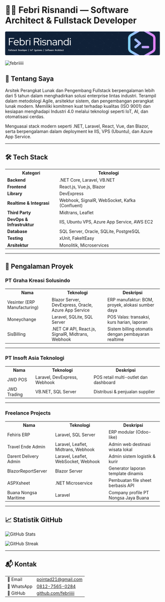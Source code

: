 # 👨‍💻 Febri Risnandi — Software Architect & Fullstack Developer

![Header](github-header-image.png)

<p align="left">
  <img src="https://komarev.com/ghpvc/?username=febriiiii&label=Profile%20views&color=0e75b6&style=flat" alt="febriiiii" />
</p>

## 🧠 Tentang Saya

Arsitek Perangkat Lunak dan Pengembang Fullstack berpengalaman lebih dari 5 tahun dalam menghadirkan solusi enterprise lintas industri. Terampil dalam metodologi Agile, arsitektur sistem, dan pengembangan perangkat lunak modern. Memiliki komitmen kuat terhadap kualitas (ISO 9001) dan kesiapan menghadapi Industri 4.0 melalui teknologi seperti IoT, AI, dan otomatisasi cerdas.

Menguasai stack modern seperti .NET, Laravel, React, Vue, dan Blazor, serta berpengalaman dalam deployment ke IIS, VPS (Ubuntu), dan Azure App Service.

---

## 🛠️ Tech Stack

<table>
  <tr>
    <th>Kategori</th>
    <th>Teknologi</th>
  </tr>
  <tr>
    <td><strong>Backend</strong></td>
    <td>.NET Core, Laravel, VB.NET</td>
  </tr>
  <tr>
    <td><strong>Frontend</strong></td>
    <td>React.js, Vue.js, Blazor</td>
  </tr>
  <tr>
    <td><strong>Library</strong></td>
    <td>DevExpress</td>
  </tr>
  <tr>
    <td><strong>Realtime & Integrasi</strong></td>
    <td>Webhook, SignalR, WebSocket, Kafka (Confluent)</td>
  </tr>
  <tr>
    <td><strong>Third Party</strong></td>
    <td>Midtrans, Leaflet</td>
  </tr>
  <tr>
    <td><strong>DevOps & Infrastruktur</strong></td>
    <td>IIS, Ubuntu VPS, Azure App Service, AWS EC2</td>
  </tr>
  <tr>
    <td><strong>Database</strong></td>
    <td>SQL Server, Oracle, SQLite, PostgreSQL</td>
  </tr>
  <tr>
    <td><strong>Testing</strong></td>
    <td>xUnit, FakeItEasy</td>
  </tr>
  <tr>
    <td><strong>Arsitektur</strong></td>
    <td>Monolitik, Microservices</td>
  </tr>
</table>

---

## 🏢 Pengalaman Proyek

### PT Graha Kreasi Solusindo

<table>
  <tr><th>Nama</th><th>Teknologi</th><th>Deskripsi</th></tr>
  <tr>
    <td>Vesinter (ERP Manufacturing)</td>
    <td>Blazor Server, DevExpress, Oracle, Azure App Service</td>
    <td>ERP manufaktur: BOM, proyek, alokasi sumber daya</td>
  </tr>
  <tr>
    <td>Moneychange</td>
    <td>Laravel, SQLite, SQL Server</td>
    <td>POS Valas: transaksi, kurs harian, laporan</td>
  </tr>
  <tr>
    <td>SisBilling</td>
    <td>.NET C# API, React.js, SignalR, Midtrans, Webhook</td>
    <td>Sistem billing otomatis dengan pembayaran realtime</td>
  </tr>
</table>

---

### PT Insoft Asia Teknologi

<table>
  <tr><th>Nama</th><th>Teknologi</th><th>Deskripsi</th></tr>
  <tr>
    <td>JWD POS</td>
    <td>Laravel, DevExpress, Webhook</td>
    <td>POS retail multi-outlet dan dashboard</td>
  </tr>
  <tr>
    <td>JWD Trading</td>
    <td>VB.NET, SQL Server</td>
    <td>Distribusi & penjualan supplier</td>
  </tr>
</table>

---

### Freelance Projects

<table>
  <tr><th>Nama</th><th>Teknologi</th><th>Deskripsi</th></tr>
  <tr>
    <td>Fehiris ERP</td>
    <td>Laravel, SQL Server</td>
    <td>ERP modular (Odoo-like)</td>
  </tr>
  <tr>
    <td>Travel Ende Admin</td>
    <td>Laravel, Leaflet, Midtrans, Webhook</td>
    <td>Admin web destinasi wisata lokal</td>
  </tr>
  <tr>
    <td>Darent Delivery Admin</td>
    <td>Laravel, Leaflet, WebSocket, Webhook</td>
    <td>Admin sistem logistik & kurir</td>
  </tr>
  <tr>
    <td>BlazorReportServer</td>
    <td>Blazor Server</td>
    <td>Generator laporan template dinamis</td>
  </tr>
  <tr>
    <td>ASPXsheet</td>
    <td>.NET Microservice</td>
    <td>Pembuatan file sheet berbasis API</td>
  </tr>
  <tr>
    <td>Buana Nongsa Maritime</td>
    <td>Laravel</td>
    <td>Company profile PT Nongsa Jaya Buana</td>
  </tr>
</table>

---

## 📈 Statistik GitHub

<p>
  <img src="https://github-readme-stats.vercel.app/api?username=febriiiii&show_icons=true&locale=en" alt="GitHub Stats" />
</p>
<p>
  <img src="https://github-readme-streak-stats.herokuapp.com/?user=febriiiii&" alt="GitHub Streak" />
</p>

---

## 📬 Kontak

<table>
  <tr><td>📧 Email</td><td><a href="mailto:pointad21@gmail.com">pointad21@gmail.com</a></td></tr>
  <tr><td>📱 WhatsApp</td><td><a href="https://wa.me/6281275650284">0812-7565-0284</a></td></tr>
  <tr><td>🔗 GitHub</td><td><a href="https://github.com/febriiiii">github.com/febriiiii</a></td></tr>
</table>
